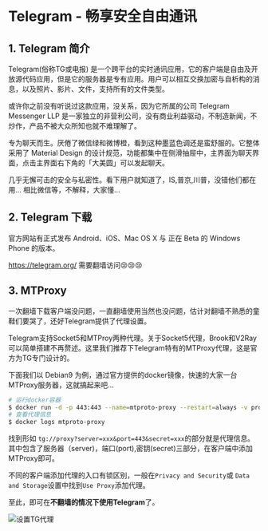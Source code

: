 # Telegram - 畅享安全自由通讯

## 1. Telegram 简介
Telegram(俗称TG或电报) 是一个跨平台的实时通讯应用，它的客户端是自由及开放源代码应用，但是它的服务器是专有应用。用户可以相互交换加密与自析构的消息，以及照片、影片、文件，支持所有的文件类型。

或许你之前没有听说过这款应用，没关系，因为它所属的公司 Telegram Messenger LLP 是一家独立的非营利公司，没有商业利益驱动，不制造新闻，不炒作，产品不被大众所知也就不难理解了。

专为聊天而生。厌倦了微信绿和微博橙，看到这种墨蓝色调还是蛮舒服的。它整体采用了 Material Design 的设计规范，功能都集中在侧滑抽屉中，主界面为聊天界面，点击主界面右下角的「大美圆」可以发起聊天。

几乎无懈可击的安全与私密性。看下用户就知道了，IS,普京,川普，没错他们都在用... 相比微信等，不解释，大家懂...

## 2. Telegram 下载

官方网站有正式发布 Android、iOS、Mac OS X 与 正在 Beta 的 Windows Phone 的版本。

https://telegram.org/ 需要翻墙访问😢😢😢

## 3. MTProxy

一次翻墙下载客户端没问题，一直翻墙使用当然也没问题，估计对翻墙不熟悉的童鞋们要哭了，还好Telegram提供了代理设置。

Telegram支持Socket5和MTProy两种代理。关于Socket5代理，Brook和V2Ray可以简单搭建不再赘述。这里我们推荐下Telegram特有的MTProxy代理，这是官方为TG专门设计的。

下面我们以 Debian9 为例，通过官方提供的docker镜像，快速的大家一台 MTProxy服务器，这就搞起来吧...

```sh
# 运行docker容器
$ docker run -d -p 443:443 --name=mtproto-proxy --restart=always -v proxy-config:/data telegrammessenger/proxy
# 查看代理信息
$ docker logs mtproto-proxy
```

找到形如 `tg://proxy?server=xxx&port=443&secret=xxx`的部分就是代理信息。其中包含了服务器（server)，端口(port),密钥(secret)三部分，在客户端中添加MTProxy即可。

不同的客户端添加代理的入口有锁区别，一般在`Privacy and Security`或 `Data and Storage`设置中找到`Use Proxy`添加代理。

至此，即可在**不翻墙的情况下使用Telegram**了。

![设置TG代理](https://s2.ax1x.com/2020/01/19/19fy0f.jpg)
